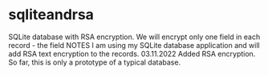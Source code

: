 # sqliteandrsa
SQLite database with RSA encryption. We will encrypt only one field in each record - the field NOTES
I am using my SQLite database application and will add RSA text encryption to the records. 
03.11.2022 Added RSA encryption. So far, this is only a prototype of a typical database.
